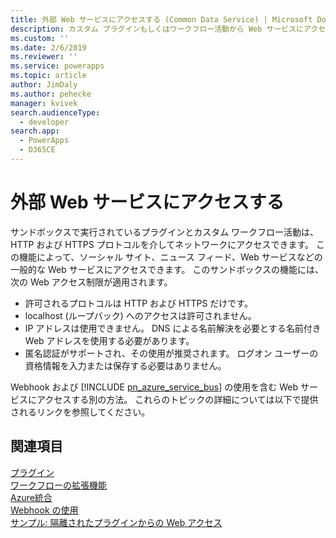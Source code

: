 ```yaml
---
title: 外部 Web サービスにアクセスする (Common Data Service) | Microsoft Docs
description: カスタム プラグインもしくはワークフロー活動から Web サービスにアクセスする方法について説明します。
ms.custom: ''
ms.date: 2/6/2019
ms.reviewer: ''
ms.service: powerapps
ms.topic: article
author: JimDaly
ms.author: pehecke
manager: kvivek
search.audienceType:
  - developer
search.app:
  - PowerApps
  - D365CE
---
```

# <a name="access-external-web-services"></a>外部 Web サービスにアクセスする

サンドボックスで実行されているプラグインとカスタム ワークフロー活動は、HTTP および HTTPS プロトコルを介してネットワークにアクセスできます。 この機能によって、ソーシャル サイト、ニュース フィード、Web サービスなどの一般的な Web サービスにアクセスできます。 このサンドボックスの機能には、次の Web アクセス制限が適用されます。  
  
- 許可されるプロトコルは HTTP および HTTPS だけです。
- localhost (ループバック) へのアクセスは許可されません。
- IP アドレスは使用できません。 DNS による名前解決を必要とする名前付き Web アドレスを使用する必要があります。
- 匿名認証がサポートされ、その使用が推奨されます。 ログオン ユーザーの資格情報を入力または保存する必要はありません。

Webhook および [!INCLUDE [pn_azure_service_bus](../../includes/pn_azure_service_bus.md)] の使用を含む Web サービスにアクセスする別の方法。 これらのトピックの詳細については以下で提供されるリンクを参照してください。

## <a name="see-also"></a>関連項目

[プラグイン](plug-ins.md)<br />
[ワークフローの拡張機能](workflow/workflow-extensions.md)<br />
[Azure統合](azure-integration.md)<br />
[Webhook の使用](use-webhooks.md)<br />
[サンプル: 隔離されたプラグインからの Web アクセス](org-service/samples/web-access-plugin.md)
